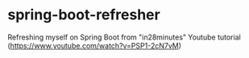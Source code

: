# spring-boot-refresher
Refreshing myself on Spring Boot from "in28minutes" Youtube tutorial (https://www.youtube.com/watch?v=PSP1-2cN7vM)
